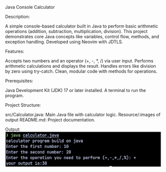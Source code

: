 Java Console Calculator

Description:

A simple console-based calculator built in Java to perform basic arithmetic operations (addition, subtraction, multiplication, division). 
This project demonstrates core Java concepts like variables, control flow, methods, and exception handling.
Developed using Neovim with JDTLS.

Features:

Accepts two numbers and an operator (+, -, *, /) via user input.
Performs arithmetic calculations and displays the result.
Handles errors like division by zero using try-catch.
Clean, modular code with methods for operations.

Prerequisites:

Java Development Kit (JDK) 17 or later installed.
A terminal to run the program.

Project Structure:

src/Calculator.java: Main Java file with calculator logic.
Resource/:images of output
README.md: Project documentation.

Output:
![output](Resource/calculator-output.png)


